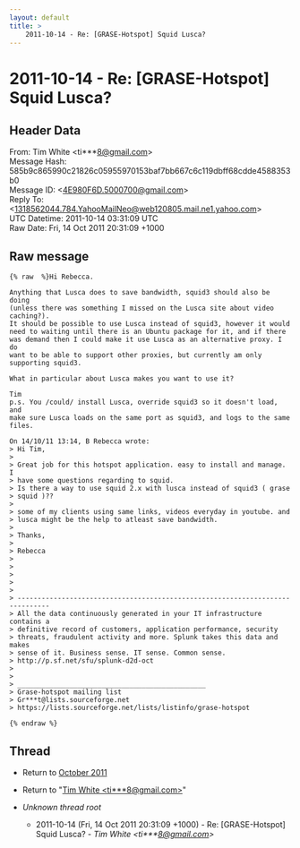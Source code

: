 ```yaml
---
layout: default
title: >
    2011-10-14 - Re: [GRASE-Hotspot] Squid Lusca?
---
```


# 2011-10-14 - Re: [GRASE-Hotspot] Squid Lusca?

## Header Data

From: Tim White \<ti***8@gmail.com\><br>
Message Hash: 585b9c865990c21826c05955970153baf7bb667c6c119dbff68cdde4588353b0<br>
Message ID: \<4E980F6D.5000700@gmail.com\><br>
Reply To: \<1318562044.784.YahooMailNeo@web120805.mail.ne1.yahoo.com\><br>
UTC Datetime: 2011-10-14 03:31:09 UTC<br>
Raw Date: Fri, 14 Oct 2011 20:31:09 +1000<br>

## Raw message

```
{% raw  %}Hi Rebecca.

Anything that Lusca does to save bandwidth, squid3 should also be doing 
(unless there was something I missed on the Lusca site about video 
caching?).
It should be possible to use Lusca instead of squid3, however it would 
need to waiting until there is an Ubuntu package for it, and if there 
was demand then I could make it use Lusca as an alternative proxy. I do 
want to be able to support other proxies, but currently am only 
supporting squid3.

What in particular about Lusca makes you want to use it?

Tim
p.s. You /could/ install Lusca, override squid3 so it doesn't load, and 
make sure Lusca loads on the same port as squid3, and logs to the same 
files.

On 14/10/11 13:14, B Rebecca wrote:
> Hi Tim,
>
> Great job for this hotspot application. easy to install and manage. I 
> have some questions regarding to squid.
> Is there a way to use squid 2.x with lusca instead of squid3 ( grase 
> squid )??
>
> some of my clients using same links, videos everyday in youtube. and 
> lusca might be the help to atleast save bandwidth.
>
> Thanks,
>
> Rebecca
>
>
>
>
>
> ------------------------------------------------------------------------------
> All the data continuously generated in your IT infrastructure contains a
> definitive record of customers, application performance, security
> threats, fraudulent activity and more. Splunk takes this data and makes
> sense of it. Business sense. IT sense. Common sense.
> http://p.sf.net/sfu/splunk-d2d-oct
>
>
> _______________________________________________
> Grase-hotspot mailing list
> Gr***t@lists.sourceforge.net
> https://lists.sourceforge.net/lists/listinfo/grase-hotspot

{% endraw %}
```

## Thread

+ Return to [October 2011](/archive/2011/10)

+ Return to "[Tim White <ti***8<span>@</span>gmail.com>](/authors/ti___8_at_gmail_com)"

+ _Unknown thread root_
  + 2011-10-14 (Fri, 14 Oct 2011 20:31:09 +1000) - Re: [GRASE-Hotspot] Squid Lusca? - _Tim White \<ti***8@gmail.com\>_

